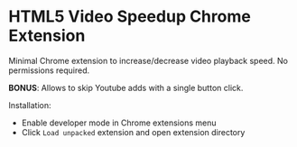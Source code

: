 # HTML5 Video Speedup Chrome Extension

Minimal Chrome extension to increase/decrease video playback speed. No permissions required.

<b>BONUS</b>: Allows to skip Youtube adds with a single button click.

Installation:
 * Enable developer mode in Chrome extensions menu
 * Click `Load unpacked` extension and open extension directory

